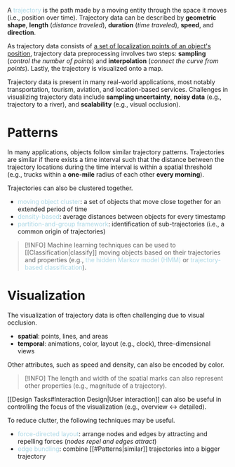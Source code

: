 A <span style = "color:lightblue">trajectory</span> is the path made by a moving entity through the space it moves (i.e., position over time). Trajectory data can be described by **geometric shape**, **length** (*distance traveled*), **duration** (*time traveled*), **speed**, and **direction**.

As trajectory data consists of <u>a set of localization points of an object's position</u>, trajectory data preprocessing involves two steps: **sampling** (*control the number of points*) and **interpolation** (*connect the curve from points*). Lastly, the trajectory is visualized onto a map.

Trajectory data is present in many real-world applications, most notably transportation, tourism, aviation, and location-based services. Challenges in visualizing trajectory data include **sampling uncertainty**, **noisy data** (e.g., trajectory to a river), and **scalability** (e.g., visual occlusion).

# Patterns
In many applications, objects follow similar trajectory patterns. Trajectories are similar if there exists a time interval such that the distance between the trajectory locations during the time interval is within a spatial threshold (e.g., trucks within a **one-mile** radius of each other **every morning**).

Trajectories can also be clustered together.
- <span style = "color:lightblue">moving object cluster</span>: a set of objects that move close together for an extended period of time
- <span style = "color:lightblue">density-based</span>: average distances between objects for every timestamp
- <span style = "color:lightblue">partition-and-group framework</span>: identification of sub-trajectories (i.e., a common origin of trajectories)

> [!INFO]
> Machine learning techniques can be used to [[Classification|classify]] moving objects based on their trajectories and properties (e.g., <span style = "color:lightblue">the hidden Markov model (HMM)</span> or <span style = "color:lightblue">trajectory-based classification</span>).

# Visualization
The visualization of trajectory data is often challenging due to visual occlusion.
- **spatial**: points, lines, and areas
- **temporal**: animations, color, layout (e.g., clock), three-dimensional views

Other attributes, such as speed and density, can also be encoded by color.

> [!INFO]
> The length and width of the spatial marks can also represent other properties (e.g., magnitude of a trajectory).

[[Design Tasks#Interaction Design|User interaction]] can also be useful in controlling the focus of the visualization (e.g., overview $\leftrightarrow$ detailed).

To reduce clutter, the following techniques may be useful.
- <span style = "color:lightblue">force-directed layout</span>: arrange nodes and edges by attracting and repelling forces (*nodes repel and edges attract*)
- <span style = "color:lightblue">edge bundling</span>: combine [[#Patterns|similar]] trajectories into a bigger trajectory


